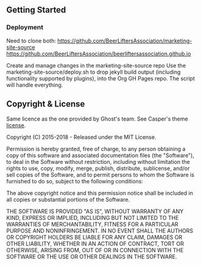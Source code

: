 ## Getting Started

### Deployment
Need to clone both:
https://github.com/BeerLiftersAssociation/marketing-site-source
https://github.com/BeerLiftersAssociation/beerliftersassociation.github.io

Create and manage changes in the marketing-site-source repo
Use the marketing-site-source/deploy.sh to drop jekyll build output (including functionality supported by plugins), into the Org GH Pages repo.
The script will handle everything.


## Copyright & License

Same licence as the one provided by Ghost's team. See Casper's theme [license](GHOST.txt).

Copyright (C) 2015-2018 - Released under the MIT License.

Permission is hereby granted, free of charge, to any person obtaining a copy of this software and associated documentation files (the "Software"), to deal in the Software without restriction, including without limitation the rights to use, copy, modify, merge, publish, distribute, sublicense, and/or sell copies of the Software, and to permit persons to whom the Software is furnished to do so, subject to the following conditions:

The above copyright notice and this permission notice shall be included in all copies or substantial portions of the Software.

THE SOFTWARE IS PROVIDED "AS IS", WITHOUT WARRANTY OF ANY KIND, EXPRESS OR IMPLIED, INCLUDING BUT NOT LIMITED TO THE WARRANTIES OF MERCHANTABILITY, FITNESS FOR A PARTICULAR PURPOSE AND
NONINFRINGEMENT. IN NO EVENT SHALL THE AUTHORS OR COPYRIGHT HOLDERS BE LIABLE FOR ANY CLAIM, DAMAGES OR OTHER LIABILITY, WHETHER IN AN ACTION OF CONTRACT, TORT OR OTHERWISE, ARISING FROM, OUT OF OR IN CONNECTION WITH THE SOFTWARE OR THE USE OR OTHER DEALINGS IN THE SOFTWARE.

